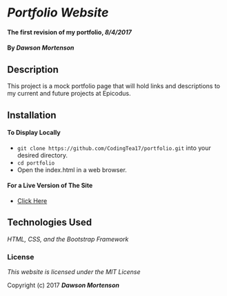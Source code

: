 # _Portfolio Website_

#### The first revision of my portfolio, _8/4/2017_

#### By _**Dawson Mortenson**_

## Description
This project is a mock portfolio page that will hold links and descriptions to my current and future projects at Epicodus.

## Installation

#### To Display Locally
* `git clone https://github.com/CodingTea17/portfolio.git` into your desired directory.
* `cd portfolio`
* Open the index.html in a web browser.

#### For a Live Version of The Site
* [Click Here](https://codingtea17.github.io/portfolio)


## Technologies Used

_HTML, CSS, and the Bootstrap Framework_

### License

*This website is licensed under the MIT License*

Copyright (c) 2017 **_Dawson Mortenson_**
